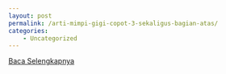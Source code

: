```yaml
---
layout: post
permalink: /arti-mimpi-gigi-copot-3-sekaligus-bagian-atas/
categories:
    - Uncategorized
---
```


[Baca Selengkapnya](/03)